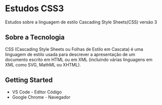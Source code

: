 # Estudos CSS3

Estudos sobre a linguagem de estilo Cascading Style Sheets(CSS) versão 3

## Sobre a Tecnologia

CSS (Cascading Style Sheets ou Folhas de Estilo em Cascata) é uma linguagem de estilo usada para descrever a apresentação de um documento escrito em HTML ou em XML (incluindo várias linguagens em XML como SVG, MathML ou XHTML).

## Getting Started

 * VS Code - Editor Código
 * Google Chrome - Navegador


